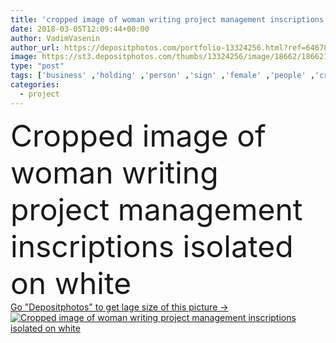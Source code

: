 ```yaml
---
title: 'cropped image of woman writing project management inscriptions isolated on white'
date: 2018-03-05T12:09:44+00:00
author: VadimVasenin
author_url: https://depositphotos.com/portfolio-13324256.html?ref=64678756
image: https://st3.depositphotos.com/thumbs/13324256/image/18662/186621552/api_thumb_450.jpg?forcejpeg=true
type: "post"
tags: ['business' ,'holding' ,'person' ,'sign' ,'female' ,'people' ,'creativity' ,'hand' ,'symbol' ,'creative' ,'text' ,'woman' ,'writing' ,'finance' ,'strategy' ,'marketing' ,'alone' ,'engineering' ,'plan' ,'products' ,'marker' ,'processes' ,'partial' ,'inscriptions' ,'faceless' ,'Isolated On White' ,'Studio Shot' ,'young adult' ,'project management' ,'cropped image' ]
categories: 
  - project
---
```

<div aling="center">
            <font size="60"> Cropped image of woman writing project management inscriptions isolated on white</font>   
</div>
<div>
    <a href='https://st3.depositphotos.com/thumbs/13324256/image/18662/186621552/api_thumb_450.jpg?forcejpeg=true?ref=64678756' target=_blank > Go "Depositphotos" to get lage size of this picture ->
        <img href='https://st3.depositphotos.com/thumbs/13324256/image/18662/186621552/api_thumb_450.jpg?forcejpeg=true?ref=64678756' src='https://st3.depositphotos.com/13324256/18662/i/950/depositphotos_186621552-stock-photo-cropped-image-woman-writing-project.jpg?forcejpeg=true' alt='Cropped image of woman writing project management inscriptions isolated on white' >
    </a>
</div>
